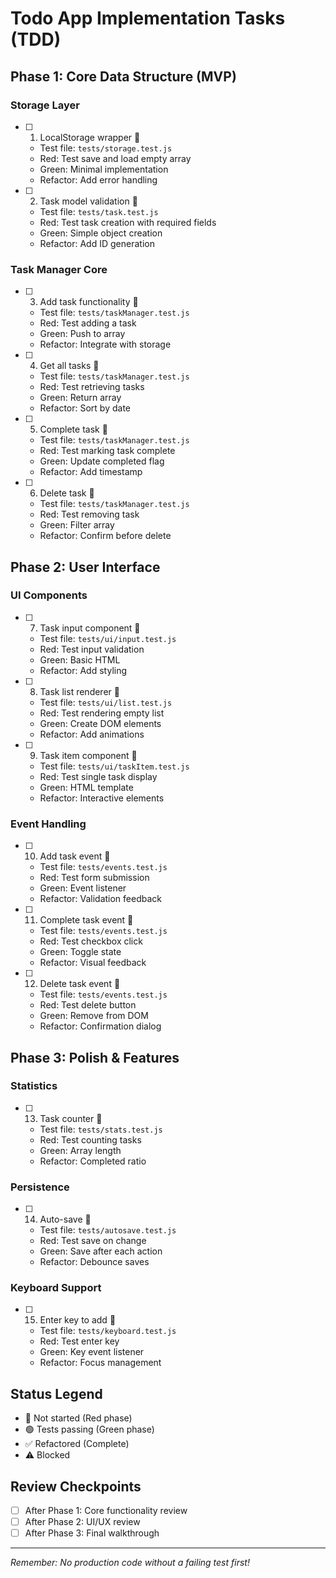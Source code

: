 # Todo App Implementation Tasks (TDD)

## Phase 1: Core Data Structure (MVP)

### Storage Layer
- [ ] 1. LocalStorage wrapper 🔴
  - Test file: `tests/storage.test.js`
  - Red: Test save and load empty array
  - Green: Minimal implementation
  - Refactor: Add error handling

- [ ] 2. Task model validation 🔴
  - Test file: `tests/task.test.js`
  - Red: Test task creation with required fields
  - Green: Simple object creation
  - Refactor: Add ID generation

### Task Manager Core
- [ ] 3. Add task functionality 🔴
  - Test file: `tests/taskManager.test.js`
  - Red: Test adding a task
  - Green: Push to array
  - Refactor: Integrate with storage

- [ ] 4. Get all tasks 🔴
  - Test file: `tests/taskManager.test.js`
  - Red: Test retrieving tasks
  - Green: Return array
  - Refactor: Sort by date

- [ ] 5. Complete task 🔴
  - Test file: `tests/taskManager.test.js`
  - Red: Test marking task complete
  - Green: Update completed flag
  - Refactor: Add timestamp

- [ ] 6. Delete task 🔴
  - Test file: `tests/taskManager.test.js`
  - Red: Test removing task
  - Green: Filter array
  - Refactor: Confirm before delete

## Phase 2: User Interface

### UI Components
- [ ] 7. Task input component 🔴
  - Test file: `tests/ui/input.test.js`
  - Red: Test input validation
  - Green: Basic HTML
  - Refactor: Add styling

- [ ] 8. Task list renderer 🔴
  - Test file: `tests/ui/list.test.js`
  - Red: Test rendering empty list
  - Green: Create DOM elements
  - Refactor: Add animations

- [ ] 9. Task item component 🔴
  - Test file: `tests/ui/taskItem.test.js`
  - Red: Test single task display
  - Green: HTML template
  - Refactor: Interactive elements

### Event Handling
- [ ] 10. Add task event 🔴
  - Test file: `tests/events.test.js`
  - Red: Test form submission
  - Green: Event listener
  - Refactor: Validation feedback

- [ ] 11. Complete task event 🔴
  - Test file: `tests/events.test.js`
  - Red: Test checkbox click
  - Green: Toggle state
  - Refactor: Visual feedback

- [ ] 12. Delete task event 🔴
  - Test file: `tests/events.test.js`
  - Red: Test delete button
  - Green: Remove from DOM
  - Refactor: Confirmation dialog

## Phase 3: Polish & Features

### Statistics
- [ ] 13. Task counter 🔴
  - Test file: `tests/stats.test.js`
  - Red: Test counting tasks
  - Green: Array length
  - Refactor: Completed ratio

### Persistence
- [ ] 14. Auto-save 🔴
  - Test file: `tests/autosave.test.js`
  - Red: Test save on change
  - Green: Save after each action
  - Refactor: Debounce saves

### Keyboard Support
- [ ] 15. Enter key to add 🔴
  - Test file: `tests/keyboard.test.js`
  - Red: Test enter key
  - Green: Key event listener
  - Refactor: Focus management

## Status Legend
- 🔴 Not started (Red phase)
- 🟢 Tests passing (Green phase)
- ✅ Refactored (Complete)
- ⚠️ Blocked

## Review Checkpoints
- [ ] After Phase 1: Core functionality review
- [ ] After Phase 2: UI/UX review
- [ ] After Phase 3: Final walkthrough

---
*Remember: No production code without a failing test first!*
